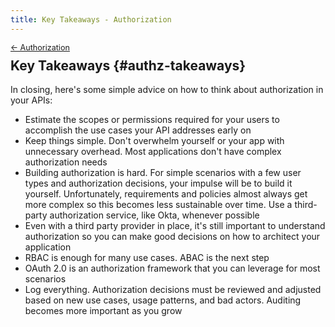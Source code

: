 ```yaml
---
title: Key Takeaways - Authorization
---
```


<div style="font-size: 0.9em; margin-bottom: -20px;"><a href="/books/api-security/authz/">&larr; Authorization</a></div>

## Key Takeaways {#authz-takeaways}

In closing, here's some simple advice on how to think about authorization in your APIs:

* Estimate the scopes or permissions required for your users to accomplish the use cases your API addresses early on
* Keep things simple. Don't overwhelm yourself or your app with unnecessary overhead. Most applications don't have complex authorization needs
* Building authorization is hard. For simple scenarios with a few user types and authorization decisions, your impulse will be to build it yourself. Unfortunately, requirements and policies almost always get more complex so this becomes less sustainable over time. Use a third-party authorization service, like Okta, whenever possible
* Even with a third party provider in place, it's still important to understand authorization so you can make good decisions on how to architect your application
* RBAC is enough for many use cases. ABAC is the next step
* OAuth 2.0 is an authorization framework that you can leverage for most scenarios
* Log everything. Authorization decisions must be reviewed and adjusted based on new use cases, usage patterns, and bad actors. Auditing becomes more important as you grow


